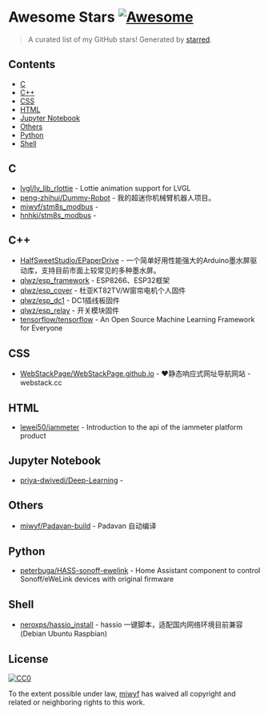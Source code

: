<!--lint disable awesome-contributing awesome-license awesome-list-item match-punctuation no-repeat-punctuation no-undefined-references awesome-spell-check-->
# Awesome Stars [![Awesome](https://awesome.re/badge.svg)](https://github.com/sindresorhus/awesome)

> A curated list of my GitHub stars! Generated by [starred](https://github.com/maguowei/starred).

## Contents

- [C](#c)
- [C++](#c++)
- [CSS](#css)
- [HTML](#html)
- [Jupyter Notebook](#jupyter-notebook)
- [Others](#others)
- [Python](#python)
- [Shell](#shell)

## C 

- [lvgl/lv_lib_rlottie](https://github.com/lvgl/lv_lib_rlottie) - Lottie animation support for LVGL
- [peng-zhihui/Dummy-Robot](https://github.com/peng-zhihui/Dummy-Robot) - 我的超迷你机械臂机器人项目。
- [miwyf/stm8s_modbus](https://github.com/miwyf/stm8s_modbus) - 
- [hnhkj/stm8s_modbus](https://github.com/hnhkj/stm8s_modbus) - 

## C++ 

- [HalfSweetStudio/EPaperDrive](https://github.com/HalfSweetStudio/EPaperDrive) - 一个简单好用性能强大的Arduino墨水屏驱动库，支持目前市面上较常见的多种墨水屏。
- [qlwz/esp_framework](https://github.com/qlwz/esp_framework) - ESP8266、ESP32框架
- [qlwz/esp_cover](https://github.com/qlwz/esp_cover) - 杜亚KT82TV/W窗帘电机个人固件
- [qlwz/esp_dc1](https://github.com/qlwz/esp_dc1) - DC1插线板固件
- [qlwz/esp_relay](https://github.com/qlwz/esp_relay) - 开关模块固件
- [tensorflow/tensorflow](https://github.com/tensorflow/tensorflow) - An Open Source Machine Learning Framework for Everyone

## CSS 

- [WebStackPage/WebStackPage.github.io](https://github.com/WebStackPage/WebStackPage.github.io) - ❤️静态响应式网址导航网站 - webstack.cc

## HTML 

- [lewei50/iammeter](https://github.com/lewei50/iammeter) - Introduction to the api of the iammeter platform product

## Jupyter Notebook 

- [priya-dwivedi/Deep-Learning](https://github.com/priya-dwivedi/Deep-Learning) - 

## Others 

- [miwyf/Padavan-build](https://github.com/miwyf/Padavan-build) - Padavan 自动编译

## Python 

- [peterbuga/HASS-sonoff-ewelink](https://github.com/peterbuga/HASS-sonoff-ewelink) - Home Assistant component to control Sonoff/eWeLink devices with original firmware

## Shell 

- [neroxps/hassio_install](https://github.com/neroxps/hassio_install) - hassio 一键脚本，适配国内网络环境目前兼容(Debian Ubuntu Raspbian)


## License

[![CC0](http://mirrors.creativecommons.org/presskit/buttons/88x31/svg/cc-zero.svg)](https://creativecommons.org/publicdomain/zero/1.0/)

To the extent possible under law, [miwyf](https://github.com/miwyf) has waived all copyright and related or neighboring rights to this work.

